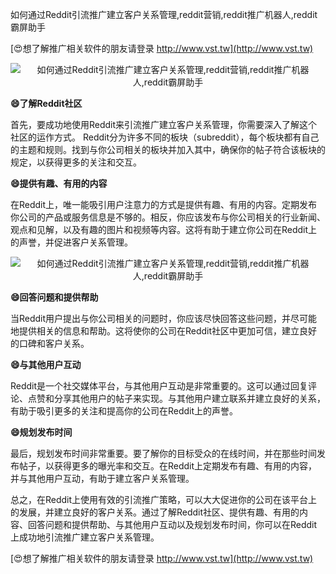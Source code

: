 如何通过Reddit引流推广建立客户关系管理,reddit营销,reddit推广机器人,reddit霸屏助手

[😍想了解推广相关软件的朋友请登录 http://www.vst.tw](http://www.vst.tw)

 <center><img src="https://vst.tw/MP4/tuiguang/png/7.png" alt="如何通过Reddit引流推广建立客户关系管理,reddit营销,reddit推广机器人,reddit霸屏助手"></center>

**😄了解Reddit社区**

首先，要成功地使用Reddit来引流推广建立客户关系管理，你需要深入了解这个社区的运作方式。 Reddit分为许多不同的板块（subreddit），每个板块都有自己的主题和规则。找到与你公司相关的板块并加入其中，确保你的帖子符合该板块的规定，以获得更多的关注和交互。

**😄提供有趣、有用的内容**

在Reddit上，唯一能吸引用户注意力的方式是提供有趣、有用的内容。定期发布你公司的产品或服务信息是不够的。相反，你应该发布与你公司相关的行业新闻、观点和见解，以及有趣的图片和视频等内容。这将有助于建立你公司在Reddit上的声誉，并促进客户关系管理。

 <center><img src="https://vst.tw/MP4/tuiguang/png/2.png" alt="如何通过Reddit引流推广建立客户关系管理,reddit营销,reddit推广机器人,reddit霸屏助手"></center>

**😄回答问题和提供帮助**

当Reddit用户提出与你公司相关的问题时，你应该尽快回答这些问题，并尽可能地提供相关的信息和帮助。这将使你的公司在Reddit社区中更加可信，建立良好的口碑和客户关系。

**😄与其他用户互动**

Reddit是一个社交媒体平台，与其他用户互动是非常重要的。这可以通过回复评论、点赞和分享其他用户的帖子来实现。与其他用户建立联系并建立良好的关系，有助于吸引更多的关注和提高你的公司在Reddit上的声誉。

**😄规划发布时间**

最后，规划发布时间非常重要。要了解你的目标受众的在线时间，并在那些时间发布帖子，以获得更多的曝光率和交互。在Reddit上定期发布有趣、有用的内容，并与其他用户互动，有助于建立客户关系管理。

总之，在Reddit上使用有效的引流推广策略，可以大大促进你的公司在该平台上的发展，并建立良好的客户关系。通过了解Reddit社区、提供有趣、有用的内容、回答问题和提供帮助、与其他用户互动以及规划发布时间，你可以在Reddit上成功地引流推广建立客户关系管理。

[😍想了解推广相关软件的朋友请登录 http://www.vst.tw](http://www.vst.tw)



